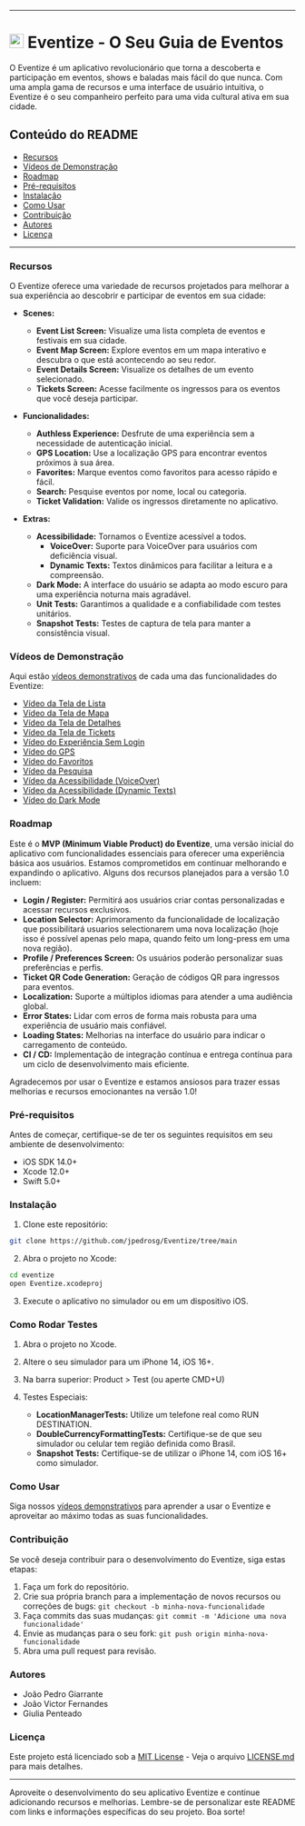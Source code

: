 
---


# <img src="https://github.com/jpedrosg/Eventize/assets/57687819/bcb8ece6-3aa0-4dff-9171-39d4411cd793" alt="Eventize Logo" style="height: 25px;"> Eventize - O Seu Guia de Eventos          



O Eventize é um aplicativo revolucionário que torna a descoberta e participação em eventos, shows e baladas mais fácil do que nunca. Com uma ampla gama de recursos e uma interface de usuário intuitiva, o Eventize é o seu companheiro perfeito para uma vida cultural ativa em sua cidade.

## Conteúdo do README

- [Recursos](#recursos)
- [Vídeos de Demonstração](#vídeos-de-demonstração)
- [Roadmap](#roadmap)
- [Pré-requisitos](#pré-requisitos)
- [Instalação](#instalação)
- [Como Usar](#como-usar)
- [Contribuição](#contribuição)
- [Autores](#autores)
- [Licença](#licença)

---

### Recursos

O Eventize oferece uma variedade de recursos projetados para melhorar a sua experiência ao descobrir e participar de eventos em sua cidade:

- **Scenes:**
    - **Event List Screen:** Visualize uma lista completa de eventos e festivais em sua cidade.
    - **Event Map Screen:** Explore eventos em um mapa interativo e descubra o que está acontecendo ao seu redor.
    - **Event Details Screen:** Visualize os detalhes de um evento selecionado.
    - **Tickets Screen:** Acesse facilmente os ingressos para os eventos que você deseja participar.

- **Funcionalidades:**
    - **Authless Experience:** Desfrute de uma experiência sem a necessidade de autenticação inicial.
    - **GPS Location:** Use a localização GPS para encontrar eventos próximos à sua área.
    - **Favorites:** Marque eventos como favoritos para acesso rápido e fácil.
    - **Search:** Pesquise eventos por nome, local ou categoria.
    - **Ticket Validation:** Valide os ingressos diretamente no aplicativo.

- **Extras:**
    - **Acessibilidade:** Tornamos o Eventize acessível a todos.
        - **VoiceOver:** Suporte para VoiceOver para usuários com deficiência visual.
        - **Dynamic Texts:** Textos dinâmicos para facilitar a leitura e a compreensão.
    - **Dark Mode:** A interface do usuário se adapta ao modo escuro para uma experiência noturna mais agradável.
    - **Unit Tests:** Garantimos a qualidade e a confiabilidade com testes unitários.
    - **Snapshot Tests:** Testes de captura de tela para manter a consistência visual.

### Vídeos de Demonstração

Aqui estão [vídeos demonstrativos](https://1drv.ms/f/s!AsGKu1x-W3oTkNIAB7piAEx8JbjNgg?e=B7dQW7) de cada uma das funcionalidades do Eventize:

- [Vídeo da Tela de Lista](https://1drv.ms/v/s!AsGKu1x-W3oTkNIBHxEi_GnpWI9w6w?e=HLhKih)
- [Vídeo da Tela de Mapa](https://1drv.ms/v/s!AsGKu1x-W3oTkNICfxEDNam-fVPDyA?e=Pw10em)
- [Vídeo da Tela de Detalhes](https://1drv.ms/v/s!AsGKu1x-W3oTkNID9HdnBIi8KEK9Zg?e=RpzPmR)
- [Vídeo da Tela de Tickets](https://1drv.ms/v/s!AsGKu1x-W3oTkNIEPBDaEEa9ejeM0w?e=tyFlZw)
- [Vídeo do Experiência Sem Login](https://1drv.ms/v/s!AsGKu1x-W3oTkNIFDVKilCslz50TgQ?e=cjt3fe)
- [Vídeo do GPS](https://1drv.ms/v/s!AsGKu1x-W3oTkNIFDVKilCslz50TgQ?e=cjt3fe)
- [Vídeo do Favoritos](https://1drv.ms/v/s!AsGKu1x-W3oTkNIGsSdt3NCBPBkZJg?e=mv3rGv)
- [Vídeo da Pesquisa](https://1drv.ms/v/s!AsGKu1x-W3oTkNIHLjP2B4Q669yabQ?e=BcRmHA)
- [Vídeo da Acessibilidade (VoiceOver)](https://1drv.ms/v/s!AsGKu1x-W3oTkNIIcH2BmTao3hma4w?e=4rSDl5)
- [Vídeo da Acessibilidade (Dynamic Texts)](https://1drv.ms/v/s!AsGKu1x-W3oTkNIJEl8mMOpE5brdOQ?e=vxeh0G)
- [Vídeo do Dark Mode](https://1drv.ms/v/s!AsGKu1x-W3oTkNIKfukrD0s33PiI6w?e=JQsuMa)

### Roadmap

Este é o **MVP (Minimum Viable Product) do Eventize**, uma versão inicial do aplicativo com funcionalidades essenciais para oferecer uma experiência básica aos usuários. Estamos comprometidos em continuar melhorando e expandindo o aplicativo. Alguns dos recursos planejados para a versão 1.0 incluem:

- **Login / Register:** Permitirá aos usuários criar contas personalizadas e acessar recursos exclusivos.
- **Location Selector:** Aprimoramento da funcionalidade de localização que possibilitará usuarios selectionarem uma nova localização (hoje isso é possível apenas pelo mapa, quando feito um long-press em uma nova região).
- **Profile / Preferences Screen:** Os usuários poderão personalizar suas preferências e perfis.
- **Ticket QR Code Generation:** Geração de códigos QR para ingressos para eventos.
- **Localization:** Suporte a múltiplos idiomas para atender a uma audiência global.
- **Error States:** Lidar com erros de forma mais robusta para uma experiência de usuário mais confiável.
- **Loading States:** Melhorias na interface do usuário para indicar o carregamento de conteúdo.
- **CI / CD:** Implementação de integração contínua e entrega contínua para um ciclo de desenvolvimento mais eficiente.

Agradecemos por usar o Eventize e estamos ansiosos para trazer essas melhorias e recursos emocionantes na versão 1.0!


### Pré-requisitos

Antes de começar, certifique-se de ter os seguintes requisitos em seu ambiente de desenvolvimento:

- iOS SDK 14.0+
- Xcode 12.0+
- Swift 5.0+

### Instalação

1. Clone este repositório:

```bash
git clone https://github.com/jpedrosg/Eventize/tree/main
```

2. Abra o projeto no Xcode:

```bash
cd eventize
open Eventize.xcodeproj
```

3. Execute o aplicativo no simulador ou em um dispositivo iOS.

### Como Rodar Testes
1. Abra o projeto no Xcode.

2. Altere o seu simulador para um iPhone 14, iOS 16+.

3. Na barra superior: Product > Test (ou aperte CMD+U)

4. Testes Especiais:
   - **LocationManagerTests:** Utilize um telefone real como RUN DESTINATION.
   - **DoubleCurrencyFormattingTests:** Certifique-se de que seu simulador ou celular tem região definida como Brasil.
   - **Snapshot Tests:** Certifique-se de utilizar o iPhone 14, com iOS 16+ como simulador.

### Como Usar

Siga nossos [vídeos demonstrativos](#vídeos-de-demonstração) para aprender a usar o Eventize e aproveitar ao máximo todas as suas funcionalidades.

### Contribuição

Se você deseja contribuir para o desenvolvimento do Eventize, siga estas etapas:

1. Faça um fork do repositório.
2. Crie sua própria branch para a implementação de novos recursos ou correções de bugs: `git checkout -b minha-nova-funcionalidade`
3. Faça commits das suas mudanças: `git commit -m 'Adicione uma nova funcionalidade'`
4. Envie as mudanças para o seu fork: `git push origin minha-nova-funcionalidade`
5. Abra uma pull request para revisão.

### Autores

- João Pedro Giarrante
- João Victor Fernandes
- Giulia Penteado

### Licença

Este projeto está licenciado sob a [MIT License](https://choosealicense.com/licenses/mit/) - Veja o arquivo [LICENSE.md](LICENSE.md) para mais detalhes.

---

Aproveite o desenvolvimento do seu aplicativo Eventize e continue adicionando recursos e melhorias. Lembre-se de personalizar este README com links e informações específicas do seu projeto. Boa sorte!
